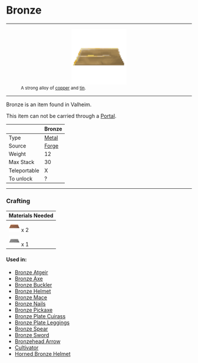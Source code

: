 # Bronze
-------------

<style>
img {width:30px;}
.tb {width:150px;display: block;margin-left: auto;margin-right: auto;}
</style>

<figure>
<img src="/assets/bronze.png" class="tb" />
<figcaption><small>A strong alloy of <a href="../copper">copper</a> and <a href="../tin">tin</a>.</small></figcaption>
</figure>

-------------

Bronze is an item found in Valheim.

This item can not be carried through a [Portal](../../objects/portal).

|        | Bronze                  |
| ----------- | ------------------------------------ |
| Type       | [Metal](../../type/metal)  |
| Source      | [Forge](../../objects/forge) |
| Weight | 12
| Max Stack | 30
| Teleportable | X
| To unlock | ? |

-------------

### Crafting



| Materials Needed |
| - |
| [![Copper](/assets/copper.png)](../../items/copper) x 2 |
| [![Tin](/assets/tin.png)](../../items/tin) x 1 |


#### Used in:

* [Bronze Atgeir](../bronze_atgeir)
* [Bronze Axe](../bronze_axe)
* [Bronze Buckler](../bronze_buckler)
* [Bronze Helmet](../bronze_helmet)
* [Bronze Mace](../bronze_mace)
* [Bronze Nails](../bronze_nails)
* [Bronze Pickaxe](../bronze_pickaxe)
* [Bronze Plate Cuirass](../bronze_plate_cuirass)
* [Bronze Plate Leggings](../bronze_leggings)
* [Bronze Spear](../bronze_spear)
* [Bronze Sword](../bronze_sword)
* [Bronzehead Arrow](../bronze_arrow)
* [Cultivator](../bronze_cultivator)
* [Horned Bronze Helmet](../horned_bronze_helmet)